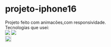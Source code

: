 # projeto-iphone16
Projeto feito com animacões,com responsividade.
<br>
Tecnologias que usei:
<br>
<img src="https://img.shields.io/badge/HTML5-E34F26?style=for-the-badge&logo=html5&logoColor=white"> 
<img src="https://img.shields.io/badge/CSS3-1572B6?style=for-the-badge&logo=css3&logoColor=white">
<br>
<img aling="left" height="20px" src="https://img.shields.io/badge/JavaScript-323330?style=for-the-badge&logo=javascript&logoColor=F7DF1E" />
